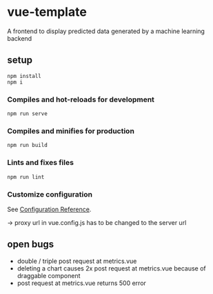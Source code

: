 # vue-template

A frontend to display predicted data generated by a machine learning backend

## setup
```
npm install
npm i
```

### Compiles and hot-reloads for development
```
npm run serve
```

### Compiles and minifies for production
```
npm run build
```

### Lints and fixes files
```
npm run lint
```

### Customize configuration
See [Configuration Reference](https://cli.vuejs.org/config/).

-> proxy url in vue.config.js has to be changed to the server url

## open bugs
- double / triple post request at metrics.vue
- deleting a chart causes 2x post request at metrics.vue because of draggable component
- post request at metrics.vue returns 500 error
